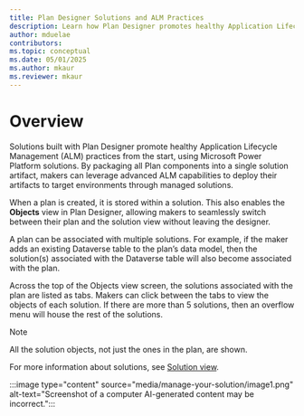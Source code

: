 ```yaml
---  
title: Plan Designer Solutions and ALM Practices  
description: Learn how Plan Designer promotes healthy Application Lifecycle Management (ALM) practices by packaging plan components into solutions for advanced ALM capabilities.  
author: mduelae  
contributors:  
ms.topic: conceptual  
ms.date: 05/01/2025  
ms.author: mkaur  
ms.reviewer: mkaur  
---  
```


# Overview

Solutions built with Plan Designer promote healthy Application Lifecycle Management (ALM) practices from the start, using Microsoft Power Platform solutions. By packaging all Plan components into a single solution artifact, makers can leverage advanced ALM capabilities to deploy their artifacts to target environments through managed solutions.

When a plan is created, it is stored within a solution. This also enables the **Objects** view in Plan Designer, allowing makers to seamlessly switch between their plan and the solution view without leaving the designer.

A plan can be associated with multiple solutions. For example, if the maker adds an existing Dataverse table to the plan’s data model, then the solution(s) associated with the Dataverse table will also become associated with the plan.

Across the top of the Objects view screen, the solutions associated with the plan are listed as tabs. Makers can click between the tabs to view the objects of each solution. If there are more than 5 solutions, then an overflow menu will house the rest of the solutions.

> [!NOTE]  
> All the solution objects, not just the ones in the plan, are shown.

For more information about solutions, see [Solution view](/power-apps/maker/data-platform/solutions-area).

:::image type="content" source="media/manage-your-solution/image1.png" alt-text="Screenshot of a computer AI-generated content may be incorrect.":::  